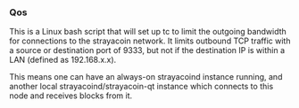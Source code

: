 ### Qos ###

This is a Linux bash script that will set up tc to limit the outgoing bandwidth for connections to the strayacoin network. It limits outbound TCP traffic with a source or destination port of 9333, but not if the destination IP is within a LAN (defined as 192.168.x.x).

This means one can have an always-on strayacoind instance running, and another local strayacoind/strayacoin-qt instance which connects to this node and receives blocks from it.

